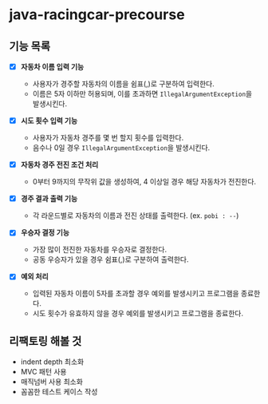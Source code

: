 # java-racingcar-precourse

## 기능 목록

- [x] **자동차 이름 입력 기능**
    - 사용자가 경주할 자동차의 이름을 쉼표(,)로 구분하여 입력한다.
    - 이름은 5자 이하만 허용되며, 이를 초과하면 `IllegalArgumentException`을 발생시킨다.


- [x] **시도 횟수 입력 기능**
    - 사용자가 자동차 경주를 몇 번 할지 횟수를 입력한다.
    - 음수나 0일 경우 `IllegalArgumentException`을 발생시킨다.


- [x] **자동차 경주 전진 조건 처리**
    - 0부터 9까지의 무작위 값을 생성하여, 4 이상일 경우 해당 자동차가 전진한다.


- [x] **경주 결과 출력 기능**
    - 각 라운드별로 자동차의 이름과 전진 상태를 출력한다. (ex. `pobi : --`)


- [x] **우승자 결정 기능**
    - 가장 많이 전진한 자동차를 우승자로 결정한다.
    - 공동 우승자가 있을 경우 쉼표(,)로 구분하여 출력한다.


- [x] **예외 처리**
    - 입력된 자동차 이름이 5자를 초과할 경우 예외를 발생시키고 프로그램을 종료한다.
    - 시도 횟수가 유효하지 않을 경우 예외를 발생시키고 프로그램을 종료한다.

## 리팩토링 해볼 것

- indent depth 최소화
- MVC 패턴 사용
- 매직넘버 사용 최소화
- 꼼꼼한 테스트 케이스 작성